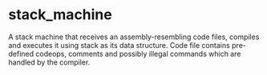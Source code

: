 # stack_machine
A stack machine that receives an assembly-resembling code files, compiles and executes it using stack as its data structure.
Code file contains pre-defined codeops, comments and possibly illegal commands which are handled by the compiler.
